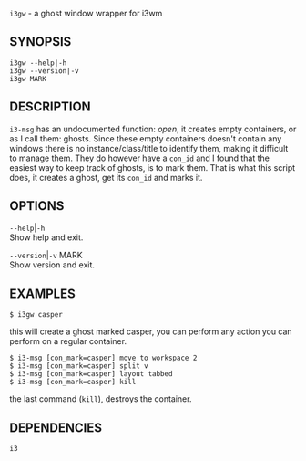 `i3gw` - a ghost window wrapper for i3wm

SYNOPSIS
--------
```text
i3gw --help|-h
i3gw --version|-v
i3gw MARK
```

DESCRIPTION
-----------
`i3-msg` has an undocumented function: *open*, 
it creates empty containers,  or as I call them:
ghosts.  Since these empty containers doesn't
contain any windows  there is no
instance/class/title to identify them,  making it
difficult to manage them.  They do however have a
`con_id`  and I found that the easiest way to keep
track of ghosts, is to mark them.  That is what
this script does,  it creates a ghost,  get its
`con_id` and marks it.


OPTIONS
-------

`--help`|`-h`  
Show help and exit.

`--version`|`-v` MARK  
Show version and exit.


EXAMPLES
--------
`$ i3gw casper` 

this will create a ghost marked casper,  you can
perform any action you can perform on a regular
container.

``` text
$ i3-msg [con_mark=casper] move to workspace 2
$ i3-msg [con_mark=casper] split v
$ i3-msg [con_mark=casper] layout tabbed
$ i3-msg [con_mark=casper] kill

```


the last command (`kill`), destroys the container.

DEPENDENCIES
------------
`i3`



